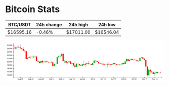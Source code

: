 # Bitcoin Stats

BTC/USDT|24h change|24h high|24h low|
|---|---|---|---|
|$16595.16|-0.46%|$17011.00|$16546.04|

<img src="./chart.svg">
